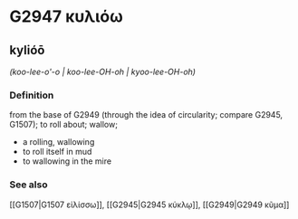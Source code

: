 # G2947 κυλιόω

## kylióō

_(koo-lee-o'-o | koo-lee-OH-oh | kyoo-lee-OH-oh)_

### Definition

from the base of G2949 (through the idea of circularity; compare G2945, G1507); to roll about; wallow; 

- a rolling, wallowing
- to roll itself in mud
- to wallowing in the mire

### See also

[[G1507|G1507 εἱλίσσω]], [[G2945|G2945 κύκλῳ]], [[G2949|G2949 κῦμα]]
